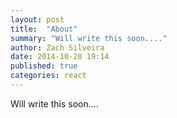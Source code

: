 ```yaml
---
layout: post
title:  "About"
summary: "Will write this soon...."
author: Zach Silveira
date: 2014-10-20 19:14
published: true
categories: react
---
```

Will write this soon....
